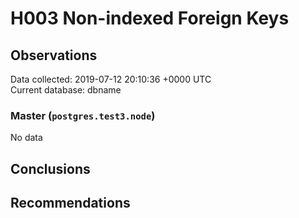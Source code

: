 # H003 Non-indexed Foreign Keys #

## Observations ##
Data collected: 2019-07-12 20:10:36 +0000 UTC  
Current database: dbname  

### Master (`postgres.test3.node`) ###


No data


## Conclusions ##


## Recommendations ##

